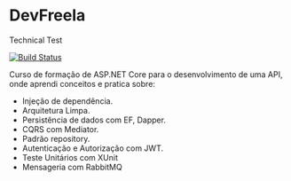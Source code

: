 # DevFreela

Technical Test

[![Build Status](https://app.travis-ci.com/fillipe-felix/DevFreela.svg?branch=master)](https://app.travis-ci.com/fillipe-felix/DevFreela)

Curso de formação de ASP.NET Core para o desenvolvimento de uma API, onde aprendi conceitos e pratica sobre:

- Injeção de dependência.
- Arquitetura Limpa.
- Persistência de dados com EF, Dapper.
- CQRS com Mediator.
- Padrão repository.
- Autenticação e Autorização com JWT.
- Teste Unitários com XUnit
- Mensageria com RabbitMQ